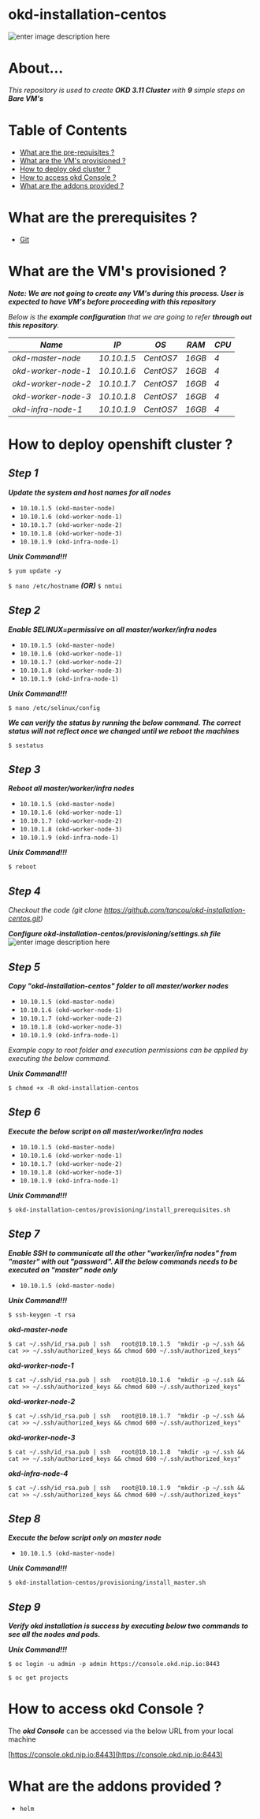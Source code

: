 


# okd-installation-centos

![enter image description here](https://lh3.googleusercontent.com/OBGT85EIBjT43vxUsI0Pmhl68NmYxqOUbBuTjRivjP24t5r38ft0ioTNuEV0IAyV3izoadJsdYIlnw)

# About...

  

*This repository is used to create ***OKD 3.11 Cluster*** with **9** simple steps on ***Bare VM's****
 
  

# Table of Contents

* [What are the pre-requisites ?](#prerequisites)
* [What are the VM's provisioned ?](#configuration)
* [How to deploy okd cluster ?](#deploy)
* [How to access okd Console ?](#console)
* [What are the addons provided ?](#addons)

  
  

<a id="prerequisites"></a>

# What are the prerequisites ?
* [Git](https://git-scm.com/downloads "Git")

   
<a id="configuration"></a>

# What are the VM's provisioned ?

***Note: We are not going to create any VM's during this process. User is expected to have VM's before proceeding with this repository***

*Below is the ***example configuration*** that we are going to refer ***through out this repository***.*

*Name*|*IP*|*OS*|*RAM*|*CPU*|
|----|----|----|----|----|
*okd-master-node*    |*10.10.1.5*|*CentOS7*|*16GB*|*4*|
*okd-worker-node-1* |*10.10.1.6*|*CentOS7*|*16GB*|*4*|
*okd-worker-node-2* |*10.10.1.7*|*CentOS7*|*16GB*|*4*|
*okd-worker-node-3* |*10.10.1.8*|*CentOS7*|*16GB*|*4*|
*okd-infra-node-1*     |*10.10.1.9*|*CentOS7*|*16GB*|*4*|

  
  

<a id="deploy"></a>

# How to deploy openshift cluster ?


## ***Step 1***
 
***Update the system and host names for all nodes***

* `10.10.1.5 (okd-master-node)`
* `10.10.1.6 (okd-worker-node-1)`
* `10.10.1.7 (okd-worker-node-2)`
* `10.10.1.8 (okd-worker-node-3)`
* `10.10.1.9 (okd-infra-node-1)`
  
***Unix Command!!!***

`$ yum update -y`

`$ nano /etc/hostname`  ***(OR)***   `$ nmtui`

## ***Step 2***

  ***Enable SELINUX=permissive on all master/worker/infra nodes***

* `10.10.1.5 (okd-master-node)`
* `10.10.1.6 (okd-worker-node-1)`
* `10.10.1.7 (okd-worker-node-2)`
* `10.10.1.8 (okd-worker-node-3)`
* `10.10.1.9 (okd-infra-node-1)`

***Unix Command!!!***

`$ nano /etc/selinux/config`

***We can verify the status by running the below command. The correct status will not reflect once we changed until we reboot the machines***

`$ sestatus`


## ***Step 3***

  ***Reboot all master/worker/infra nodes***
 
* `10.10.1.5 (okd-master-node)`
* `10.10.1.6 (okd-worker-node-1)`
* `10.10.1.7 (okd-worker-node-2)`
* `10.10.1.8 (okd-worker-node-3)`
* `10.10.1.9 (okd-infra-node-1)`
 
***Unix Command!!!***

`$ reboot`

     
## ***Step 4***  

*Checkout the code (git clone https://github.com/tancou/okd-installation-centos.git)*

***Configure okd-installation-centos/provisioning/settings.sh file***
  ![enter image description here](https://lh3.googleusercontent.com/zbeRg_vHfpg0iG0w70E0u6T-PEfK8czIN7FywGoaTOyo-giHgYI8ABg7s8WQOINds4sFNDbvkWqyZQ)
## ***Step 5***  

***Copy "okd-installation-centos" folder to all master/worker nodes***

  
* `10.10.1.5 (okd-master-node)`
* `10.10.1.6 (okd-worker-node-1)`
* `10.10.1.7 (okd-worker-node-2)`
* `10.10.1.8 (okd-worker-node-3)`
* `10.10.1.9 (okd-infra-node-1)`

*Example copy to root folder and execution permissions can be applied by executing the below command.*
 

***Unix Command!!!***

`$ chmod +x -R okd-installation-centos`


## ***Step 6***

***Execute the below script on all master/worker/infra nodes***

* `10.10.1.5 (okd-master-node)`
* `10.10.1.6 (okd-worker-node-1)`
* `10.10.1.7 (okd-worker-node-2)`
* `10.10.1.8 (okd-worker-node-3)`
* `10.10.1.9 (okd-infra-node-1)`

***Unix Command!!!***

`$ okd-installation-centos/provisioning/install_prerequisites.sh`

  
## ***Step 7***

***Enable SSH to communicate all the other "worker/infra nodes" from "master" with out "password". All the below commands needs to be executed on "master" node only***

* `10.10.1.5 (okd-master-node)`
  
***Unix Command!!!***

`$ ssh-keygen -t rsa`

***okd-master-node***

`$ cat ~/.ssh/id_rsa.pub | ssh   root@10.10.1.5  "mkdir -p ~/.ssh && cat >> ~/.ssh/authorized_keys && chmod 600 ~/.ssh/authorized_keys"`

***okd-worker-node-1***

`$ cat ~/.ssh/id_rsa.pub | ssh   root@10.10.1.6  "mkdir -p ~/.ssh && cat >> ~/.ssh/authorized_keys && chmod 600 ~/.ssh/authorized_keys"`

***okd-worker-node-2***

`$ cat ~/.ssh/id_rsa.pub | ssh   root@10.10.1.7  "mkdir -p ~/.ssh && cat >> ~/.ssh/authorized_keys && chmod 600 ~/.ssh/authorized_keys"`

***okd-worker-node-3***

`$ cat ~/.ssh/id_rsa.pub | ssh   root@10.10.1.8  "mkdir -p ~/.ssh && cat >> ~/.ssh/authorized_keys && chmod 600 ~/.ssh/authorized_keys"`

***okd-infra-node-4***

`$ cat ~/.ssh/id_rsa.pub | ssh   root@10.10.1.9  "mkdir -p ~/.ssh && cat >> ~/.ssh/authorized_keys && chmod 600 ~/.ssh/authorized_keys"`

## ***Step 8***

***Execute the below script only on master node***

* `10.10.1.5 (okd-master-node)`
  
***Unix Command!!!***

`$ okd-installation-centos/provisioning/install_master.sh`
  

## ***Step 9***

***Verify okd installation is success by executing below two commands to see all the nodes and pods.***

***Unix Command!!!***
  
`$ oc login -u admin -p admin https://console.okd.nip.io:8443`

`$ oc get projects`

  
  <a id="console"></a>

# How to access okd Console ?

The ***okd Console*** can be accessed via the below URL from your local machine   

[https://console.okd.nip.io:8443](https://console.okd.nip.io:8443)


<a id="addons"></a>
# What are the addons provided ?

* `helm`
